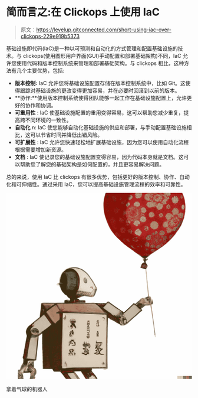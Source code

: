 # 简而言之:在 Clickops 上使用 IaC

> 原文：<https://levelup.gitconnected.com/short-using-iac-over-clickops-229e919b5373>

基础设施即代码(IaC)是一种以可预测和自动化的方式管理和配置基础设施的技术。与 clickops(使用图形用户界面(GUI)手动配置和部署基础架构)不同，IaC 允许您使用代码和版本控制系统来管理和部署基础架构。与 clickops 相比，这种方法有几个主要优势，包括:

*   **版本控制:** IaC 允许您将基础设施配置存储在版本控制系统中，比如 Git。这使得跟踪对基础设施的更改变得更加容易，并在必要时回滚到以前的版本。
*   **协作:**使用版本控制系统使得团队能够一起工作在基础设施配置上，允许更好的协作和协调。
*   **可重用性** : IaC 使基础设施配置的重用变得容易，这可以帮助您减少重复，提高跨不同环境的一致性。
*   **自动化** n: IaC 使您能够自动化基础设施的供应和部署，与手动配置基础设施相比，这可以节省时间并降低出错风险。
*   **可扩展性** : IaC 允许您快速轻松地扩展基础设施，因为您可以使用自动化流程根据需要增加新资源。
*   **文档** : IaC 使记录您的基础设施配置变得容易，因为代码本身就是文档。这可以帮助您了解您的基础架构是如何配置的，并且更容易解决问题。

总的来说，使用 IaC 比 clickops 有很多优势，包括更好的版本控制、协作、自动化和可伸缩性。通过采用 IaC，您可以提高基础设施管理流程的效率和可靠性。

![](img/ce514be9281cea9df42fbac9a1567d2c.png)

拿着气球的机器人